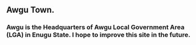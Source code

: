 ## Awgu Town.

### Awgu is the Headquarters of Awgu Local Government Area (LGA) in Enugu State. I hope to improve this site in the future.
